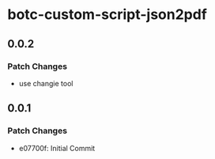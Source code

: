 # botc-custom-script-json2pdf

## 0.0.2

### Patch Changes

- use changie tool

## 0.0.1

### Patch Changes

- e07700f: Initial Commit
